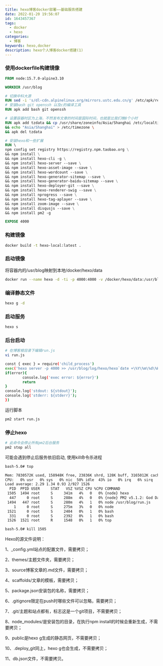 ```yaml
---
title: hexo博客docker部署——基础服务搭建
date: 2022-01-20 19:56:07
id: 1643457367
tags:
  - docker
  - hexo
categories:
  - 博客
keywords: hexo,docker
description: hexo个人博客docker搭建(1)
---
```


### 使用dockerfile构建镜像

```Dockerfile
FROM node:15.7.0-alpine3.10

WORKDIR /usr/blog

# 切换中科大源
RUN sed -i 's/dl-cdn.alpinelinux.org/mirrors.ustc.edu.cn/g' /etc/apk/repositories
# 安装bash git openssh 以及c的编译工具
RUN apk add bash git openssh

# 设置容器时区为上海，不然发布文章的时间是国际时间，也就是比我们晚8个小时
RUN apk add tzdata && cp /usr/share/zoneinfo/Asia/Shanghai /etc/localtime \
&& echo "Asia/Shanghai" > /etc/timezone \
&& apk del tzdata

# 安装hexo和一些扩展
RUN \ 
npm config set registry https://registry.npm.taobao.org \
&& npm install \
&& npm install hexo-cli -g \
&& npm install hexo-server --save \
&& npm install hexo-asset-image --save \
&& npm install hexo-wordcount --save \
&& npm install hexo-generator-sitemap --save \
&& npm install hexo-generator-baidu-sitemap --save \
&& npm install hexo-deployer-git --save \
&& npm install hexo-renderer-swig --save \
&& npm install nprogress --save \
&& npm install hexo-tag-aplayer --save \
&& npm install zoom-image --save \
&& npm install disqusjs --save \
&& npm install pm2 -g

EXPOSE 4000
```

### 构建镜像

```bash
docker build -t hexo-local:latest .
```

### 启动镜像
将容器内的/usr/blog映射到本地/docker/hexo/data
```bash
docker run --name hexo -d -ti -p 4000:4000 -v /docker/hexo/data:/usr/blog/ hexo-local:latest 
```

### 编译静态文件
```bash
hexo g -d
```

### 启动服务
```bash
hexo s
```

### 后台启动
```bash
# 在博客根目录下编辑run.js
vi run.js

const { exec } = require('child_process')
exec('hexo server -p 4000 >> /usr/blog/log/hexo/hexo`date +\%Y\%m\%d\%H\%M\%S`.log',(error, stdout, stderr) => {
if(error){
        console.log('exec error: ${error}')
        return
}
console.log('stdout: ${stdout}');
console.log('stderr: ${stderr}');
})
```
运行脚本
```bash
pm2 start run.js
```

### 停止hexo
```bash
# 此命令会停止所有pm2后台服务
pm2 stop all
```

可能会遇到停止后服务依旧启动, 使用kill命令杀进程

```bash
bash-5.0# top

Mem: 7830572K used, 158948K free, 23836K shrd, 128K buff, 3165012K cached
CPU:   0% usr   0% sys   0% nic  50% idle  43% io   0% irq   6% sirq
Load average: 2.29 1.34 0.93 2/927 1526
  PID  PPID USER     STAT   VSZ %VSZ CPU %CPU COMMAND
 1505  1494 root     S     341m   4%   0   0% {node} hexo
  447     0 root     S     288m   4%   0   0% {node} PM2 v5.1.2: God Daemon (/root/.pm2)
 1494   447 root     S     280m   4%   1   0% node /usr/blog/run.js
    1     0 root     S     275m   3%   0   0% node
 1521     0 root     S     2404   0%   1   0% bash
  331     0 root     S     2392   0%   1   0% bash
 1526  1521 root     R     1548   0%   1   0% top

bash-5.0# kill 1505
```


Hexo的源文件说明：

1、_config.yml站点的配置文件，需要拷贝；

2、themes/主题文件夹，需要拷贝；

3、source博客文章的.md文件，需要拷贝；

4、scaffolds/文章的模板，需要拷贝；

5、package.json安装包的名称，需要拷贝；

6、.gitignore限定在push时哪些文件可以忽略，需要拷贝；

7、.git/主题和站点都有，标志这是一个git项目，不需要拷贝；

8、node_modules/是安装包的目录，在执行npm install的时候会重新生成，不需要拷贝；

9、public是hexo g生成的静态网页，不需要拷贝；

10、.deploy_git同上，hexo g也会生成，不需要拷贝；

11、db.json文件，不需要拷贝。
